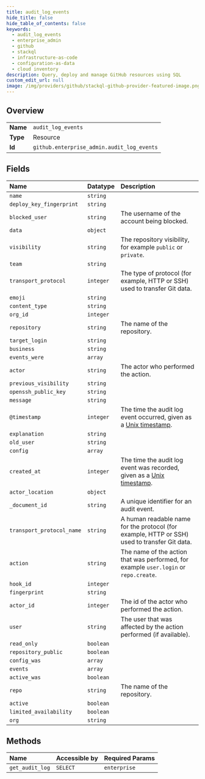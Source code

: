 ```yaml
---
title: audit_log_events
hide_title: false
hide_table_of_contents: false
keywords:
  - audit_log_events
  - enterprise_admin
  - github    
  - stackql
  - infrastructure-as-code
  - configuration-as-data
  - cloud inventory
description: Query, deploy and manage GitHub resources using SQL
custom_edit_url: null
image: /img/providers/github/stackql-github-provider-featured-image.png
---
```

  
    

## Overview
<table><tbody>
<tr><td><b>Name</b></td><td><code>audit_log_events</code></td></tr>
<tr><td><b>Type</b></td><td>Resource</td></tr>
<tr><td><b>Id</b></td><td><code>github.enterprise_admin.audit_log_events</code></td></tr>
</tbody></table>

## Fields
| Name | Datatype | Description |
|:-----|:---------|:------------|
| `name` | `string` |  |
| `deploy_key_fingerprint` | `string` |  |
| `blocked_user` | `string` | The username of the account being blocked. |
| `data` | `object` |  |
| `visibility` | `string` | The repository visibility, for example `public` or `private`. |
| `team` | `string` |  |
| `transport_protocol` | `integer` | The type of protocol (for example, HTTP or SSH) used to transfer Git data. |
| `emoji` | `string` |  |
| `content_type` | `string` |  |
| `org_id` | `integer` |  |
| `repository` | `string` | The name of the repository. |
| `target_login` | `string` |  |
| `business` | `string` |  |
| `events_were` | `array` |  |
| `actor` | `string` | The actor who performed the action. |
| `previous_visibility` | `string` |  |
| `openssh_public_key` | `string` |  |
| `message` | `string` |  |
| `@timestamp` | `integer` | The time the audit log event occurred, given as a [Unix timestamp](http://en.wikipedia.org/wiki/Unix_time). |
| `explanation` | `string` |  |
| `old_user` | `string` |  |
| `config` | `array` |  |
| `created_at` | `integer` | The time the audit log event was recorded, given as a [Unix timestamp](http://en.wikipedia.org/wiki/Unix_time). |
| `actor_location` | `object` |  |
| `_document_id` | `string` | A unique identifier for an audit event. |
| `transport_protocol_name` | `string` | A human readable name for the protocol (for example, HTTP or SSH) used to transfer Git data. |
| `action` | `string` | The name of the action that was performed, for example `user.login` or `repo.create`. |
| `hook_id` | `integer` |  |
| `fingerprint` | `string` |  |
| `actor_id` | `integer` | The id of the actor who performed the action. |
| `user` | `string` | The user that was affected by the action performed (if available). |
| `read_only` | `boolean` |  |
| `repository_public` | `boolean` |  |
| `config_was` | `array` |  |
| `events` | `array` |  |
| `active_was` | `boolean` |  |
| `repo` | `string` | The name of the repository. |
| `active` | `boolean` |  |
| `limited_availability` | `boolean` |  |
| `org` | `string` |  |
## Methods
| Name | Accessible by | Required Params |
|:-----|:--------------|:----------------|
| `get_audit_log` | `SELECT` | `enterprise` |
